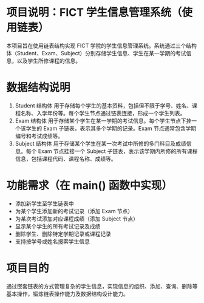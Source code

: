 # 项目说明：FICT 学生信息管理系统（使用链表）
本项目旨在使用链表结构实现 FICT 学院的学生信息管理系统。系统通过三个结构体（Student、Exam、Subject）分别存储学生信息、学生在某一学期的考试信息，以及学生所修课程的信息。

# 数据结构说明
1. Student 结构体  用于存储每个学生的基本资料，包括但不限于学号、姓名、课程名称、入学年份等。每个学生节点通过链表连接，形成一个学生列表。
2. Exam 结构体  用于存储某个学生在某一学期的考试信息。每个学生节点下挂一个该学生的 Exam 子链表，表示其多个学期的记录。Exam 节点通常包含学期编号和考试成绩等。
3. Subject 结构体  用于存储某个学生在某一次考试中所修的多门科目及成绩信息。每个 Exam 节点挂接一个 Subject 子链表，表示该学期内所修的所有课程信息，包括课程代码、课程名称、成绩等。

# 功能需求（在 main() 函数中实现）
- 添加新学生至学生链表中
- 为某个学生添加新的考试记录（添加 Exam 节点）
- 为某次考试添加对应课程成绩（添加 Subject 节点）
- 显示某个学生的所有考试记录及成绩
- 删除学生、删除特定学期记录或课程记录
- 支持按学号或姓名搜索学生信息

# 项目目的
通过嵌套链表的方式管理复杂的学生信息，实现信息的组织、添加、查询、删除等基本操作，锻炼链表操作能力及数据结构设计能力。
